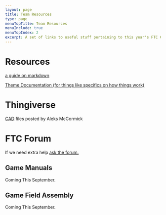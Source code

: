 ```yaml
---
layout: page
title: Team Resources
type: page
menuTopTitle: Team Resources
menuInclude: true
menuTopIndex: 2
excerpt: A set of links to useful stuff pertaining to this year's FTC Challenge.
---
```

Resources
=========

[a guide on markdown](/pages/how-to-use-markdown.html)

[Theme Documentation (for things like specifics on how things work)](https://balancingrock.github.io/classic-jekyll-theme/)


Thingiverse
===========
[CAD](https://www.thingiverse.com/miner90027/designs) files posted by Aleks McCormick

FTC Forum
=========

If we need extra help [ask the forum.](https://ftcforum.usfirst.org/)

**Game Manuals**
----------------
Coming This September.

**Game Field Assembly**
-----------------------

Coming This September.

